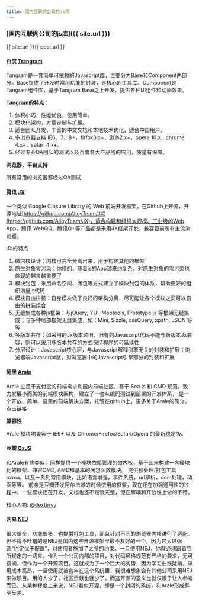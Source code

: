 ```yaml
---
title: 国内互联网公司的js库
---
```


### [国内互联网公司的js库]({{ site.url }})

{{ site.url }}{{ post.url }}

#### 百度 [Trangram](http://tangram.baidu.com/)

Tangram是一套简单可依赖的Javascript库，主要分为Base和Component两部分。Base提供了开发时常用功能的封装，是核心的工具库。Component是Tangram组件库，基于Tangram Base之上开发，提供各种UI组件和动画效果。

**Tangram的特点：**

1. 体积小巧，性能优良，使用简单。
2. 模块化架构，方便定制与扩展。
3. 适合团队开发，丰富的中文文档和本地技术优化，适合中国用户。
4. 多浏览器支持:IE6、7、8+，firfox3.x+，遨游2.x+，opera 10.x，chrome 4.x+，safari 4.x+。
5. 经过专业QA团队的测试以及百度各大产品线的应用，质量有保障。

**浏览器、平台支持**

所有常用的浏览器都经过QA测试

<!--more-->

#### 腾讯 [JX](http://alloyteam.github.io/JX/#home)

一个类似 Google Closure Library 的 Web 前端开发框架，在Github上开源，开源地址[https://github.com/AlloyTeam/JX](https://github.com/AlloyTeam/JX)，适合构建和组织大规模、工业级的Web App，腾讯 WebQQ、腾讯Q+等产品都是采用JX框架开发，兼容目前所有主流浏览器。

JX的特点

1. 微内核设计：内核可完全分离出来，用于构建其他的框架
2. 原生对象零污染：你懂的，随着js的App越来约复杂，对原生对象的零污染也体现的越来越重要了
3. 模块封包：采用命名空间、闭包等方式建立了模块封包的体系，帮助更好的组织海量js代码
4. 模块自由拼装：自身模块做了良好的架构分离，尽可能让各个模块之间可以自由的拼装组合
5. 无缝集成各种js框架：与jQuery, YUI, Mootools, Prototype.js 等框架无缝集成；与多种局部框架无缝集成，如：Mini, Sizzle, cssQuery, xpath, JSON 等等
6. 多版本共存：如采用的Jx版本过旧，旧有的Javascript代码不能与新版本Jx兼容，则可以采用多版本共存的方式保持程序的可延续性
7. 分层设计：Javascript核心层，与Javascript解释引擎无关的封装和扩展；浏览器端Javascript层，对浏览器中的Javascript引擎部分的封装和扩展

#### 阿里 [Arale](http://aralejs.org/)

Arale 立足于支付宝的前端需求和国内前端社区，基于 Sea.js 和 CMD 规范，致力发展小而美的前端模块架构，建立了一套从编码测试到部署的开发体系， 是一个开放、简单、易用的前端解决方案，托管在github上，更多关于Arale的简介，点击[链接](http://aralejs.org/docs/about-arale.html)

**兼容性**

Arale 模块均兼容于 IE6+ 以及 Chrome/Firefox/Safari/Opera 的最新稳定版。

#### 豆瓣 [OzJS](http://ozjs.org/)

和Arale有些类似，同样提供一个模块依赖管理的微内核，基于此来构建一套模块化的框架。兼容CMD, AMD和基本的闭包函数模块。
提供预处理/打包工具ozma，以及一系列常用模块，比如语言增强，事件系统，url解析，dom处理，动画等等。
前身是豆瓣开发阿尔法城的时候使用的框架，现在还在加强通用性的过程中，一些模块还在开发，文档也还不是很完整，但在解耦和开放性上做的不错。

核心人物: [@dexteryy](http://weibo.com/dexteryy)

#### 网易 [NEJ](http://nej.netease.com/)

很大很全，功能很多，也提供打包工具，而且针对不同的浏览器内核进行了适配。 但不得不吐槽的是NEJ是国内这些开源框架里最不友好的一个，因为它太过强调“约定优于配置”，对使用者施加了太多的约束。一旦使用NEJ，你就必须跟着它所规定的一切来。作为一个公司内部的项目，对代码风格规范有严格的要求，无可指摘，但作为一个开源项目，这就成为了一个巨大的劣势，因为学习曲线陡峭，采用成本高昂，一旦使用就被套牢在这个系统里，我很难想象会有其他公司采用NEJ来做项目。用的人少了，社区贡献也就少了，而这开源的意义也就仅限于让人参考而已。从某种程度上来说，NEJ看似开源，却是一个封闭的系统，和Arale形成鲜明反差。
